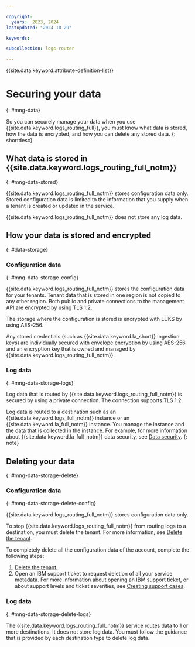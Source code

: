 ```yaml
---

copyright:
  years:  2023, 2024
lastupdated: "2024-10-29"

keywords:

subcollection: logs-router

---
```


{{site.data.keyword.attribute-definition-list}}

# Securing your data
{: #mng-data}

So you can securely manage your data when you use {{site.data.keyword.logs_routing_full}}, you must know what data is stored, how the data is encrypted, and how you can delete any stored data.
{: shortdesc}

## What data is stored in {{site.data.keyword.logs_routing_full_notm}}
{: #mng-data-stored}

{{site.data.keyword.logs_routing_full_notm}} stores configuration data only. Stored configuration data is limited to the information that you supply when a tenant is created or updated in the service.

{{site.data.keyword.logs_routing_full_notm}} does not store any log data.


## How your data is stored and encrypted
{: #data-storage}

### Configuration data
{: #mng-data-storage-config}


{{site.data.keyword.logs_routing_full_notm}} stores the configuration data for your tenants. Tenant data that is stored in one region is not copied to any other region. Both public and private connections to the management API are encrypted by using TLS 1.2.

The storage where the configuration is stored is encrypted with LUKS by using AES-256.

Any stored credentials (such as {{site.data.keyword.la_short}} ingestion keys) are individually secured with envelope encryption by using AES-256 and an encryption key that is owned and managed by {{site.data.keyword.logs_routing_full_notm}}.

### Log data
{: #mng-data-storage-logs}

Log data that is routed by {{site.data.keyword.logs_routing_full_notm}} is secured by using a private connection. The connection supports TLS 1.2.

Log data is routed to a destination such as an {{site.data.keyword.logs_full_notm}} instance or an {{site.data.keyword.la_full_notm}} instance. You manage the instance and the data that is collected in the instance. For example, for more information about {{site.data.keyword.la_full_notm}} data security, see [Data security](/docs/log-analysis?topic=log-analysis-mng-data).
{: note}


## Deleting your data
{: #mng-data-storage-delete}

### Configuration data
{: #mng-data-storage-delete-config}

{{site.data.keyword.logs_routing_full_notm}} stores configuration data only.

To stop {{site.data.keyword.logs_routing_full_notm}} from routing logs to a destination, you must delete the tenant. For more information, see [Delete the tenant](/docs/logs-router?topic=logs-router-tenant-delete&interface=ui).


To completely delete all the configuration data of the account, complete the following steps:

1. [Delete the tenant.](/docs/logs-router?topic=logs-router-tenant-delete&interface=ui)
2. Open an IBM support ticket to request deletion of all your service metadata. For more information about opening an IBM support ticket, or about support levels and ticket severities, see [Creating support cases](/docs/account?topic=account-open-case&interface=ui).



### Log data
{: #mng-data-storage-delete-logs}

The {{site.data.keyword.logs_routing_full_notm}} service routes data to 1 or more destinations. It does not store log data. You must follow the guidance that is provided by each destination type to delete log data.

